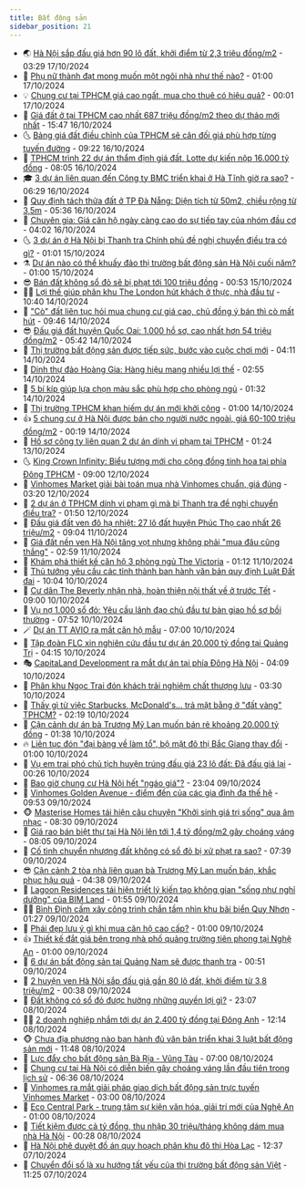 ```yaml
---
title: Bất động sản
sidebar_position: 21
---
```


<!-- dantri-bat-dong-san:START -->
- 🌏 [Hà Nội sắp đấu giá hơn 90 lô đất, khởi điểm từ 2,3 triệu đồng/m2](https://dantri.com.vn/bat-dong-san/ha-noi-sap-dau-gia-hon-90-lo-dat-khoi-diem-tu-23-trieu-dongm2-20241017021324510.htm) - 03:29 17/10/2024
- 👹 [Phụ nữ thành đạt mong muốn một ngôi nhà như thế nào?](https://dantri.com.vn/bat-dong-san/phu-nu-thanh-dat-mong-muon-mot-ngoi-nha-nhu-the-nao-20241016144518759.htm) - 01:00 17/10/2024
- 💡 [Chung cư tại TPHCM giá cao ngất, mua cho thuê có hiệu quả?](https://dantri.com.vn/bat-dong-san/chung-cu-tai-tphcm-gia-cao-ngat-mua-cho-thue-co-hieu-qua-20241016102735956.htm) - 00:01 17/10/2024
- 🌋 [Giá đất ở tại TPHCM cao nhất 687 triệu đồng/m2 theo dự thảo mới nhất](https://dantri.com.vn/bat-dong-san/gia-dat-o-tai-tphcm-cao-nhat-687-trieu-dongm2-theo-du-thao-moi-nhat-20241016212440163.htm) - 15:47 16/10/2024
- 🌜 [Bảng giá đất điều chỉnh của TPHCM sẽ cân đối giá phù hợp từng tuyến đường](https://dantri.com.vn/bat-dong-san/bang-gia-dat-dieu-chinh-cua-tphcm-se-can-doi-gia-phu-hop-tung-tuyen-duong-20241016160300954.htm) - 09:22 16/10/2024
- 💃 [TPHCM trình 22 dự án thẩm định giá đất, Lotte dự kiến nộp 16.000 tỷ đồng](https://dantri.com.vn/bat-dong-san/tphcm-trinh-22-du-an-tham-dinh-gia-dat-lotte-du-kien-nop-16000-ty-dong-20241016150128380.htm) - 08:05 16/10/2024
- 🎓 [3 dự án liên quan đến Công ty BMC triển khai ở Hà Tĩnh giờ ra sao?](https://dantri.com.vn/bat-dong-san/3-du-an-lien-quan-den-cong-ty-bmc-trien-khai-o-ha-tinh-gio-ra-sao-20241016085359224.htm) - 06:29 16/10/2024
- 🌝 [Quy định tách thửa đất ở TP Đà Nẵng: Diện tích từ 50m2, chiều rộng từ 3,5m](https://dantri.com.vn/bat-dong-san/quy-dinh-tach-thua-dat-o-tp-da-nang-dien-tich-tu-50m2-chieu-rong-tu-35m-20241014145538901.htm) - 05:36 16/10/2024
- 🧐 [Chuyên gia: Giá căn hộ ngày càng cao do sự tiếp tay của nhóm đầu cơ](https://dantri.com.vn/bat-dong-san/chuyen-gia-gia-can-ho-ngay-cang-cao-do-su-tiep-tay-cua-nhom-dau-co-20241016015434714.htm) - 04:02 16/10/2024
- 🌜 [3 dự án ở Hà Nội bị Thanh tra Chính phủ đề nghị chuyển điều tra có gì?](https://dantri.com.vn/bat-dong-san/3-du-an-o-ha-noi-bi-thanh-tra-chinh-phu-de-nghi-chuyen-dieu-tra-co-gi-20241012103023017.htm) - 01:01 15/10/2024
- ⚗️ [Dự án nào có thể khuấy đảo thị trường bất động sản Hà Nội cuối năm?](https://dantri.com.vn/bat-dong-san/du-an-nao-co-the-khuay-dao-thi-truong-bat-dong-san-ha-noi-cuoi-nam-20241014174836644.htm) - 01:00 15/10/2024
- 😎 [Bán đất không sổ đỏ sẽ bị phạt tới 100 triệu đồng](https://dantri.com.vn/bat-dong-san/ban-dat-khong-so-do-se-bi-phat-toi-100-trieu-dong-20241015014533829.htm) - 00:53 15/10/2024
- 🧑‍🏫 [Lợi thế giúp phân khu The London hút khách ở thực, nhà đầu tư](https://dantri.com.vn/bat-dong-san/loi-the-giup-phan-khu-the-london-hut-khach-o-thuc-nha-dau-tu-20241014171637386.htm) - 10:40 14/10/2024
- 💪 [&quot;Cò&quot; đất liên tục hỏi mua chung cư giá cao, chủ đồng ý bán thì cò mất hút](https://dantri.com.vn/bat-dong-san/co-dat-lien-tuc-hoi-mua-chung-cu-gia-cao-chu-dong-y-ban-thi-co-mat-hut-20241014160302678.htm) - 09:46 14/10/2024
- 😎 [Đấu giá đất huyện Quốc Oai: 1.000 hồ sơ, cao nhất hơn 54 triệu đồng/m2](https://dantri.com.vn/bat-dong-san/dau-gia-dat-huyen-quoc-oai-1000-ho-so-cao-nhat-hon-54-trieu-dongm2-20241014111342497.htm) - 05:42 14/10/2024
- 🧠 [Thị trường bất động sản được tiếp sức, bước vào cuộc chơi mới](https://dantri.com.vn/bat-dong-san/thi-truong-bat-dong-san-duoc-tiep-suc-buoc-vao-cuoc-choi-moi-20241012061727148.htm) - 04:11 14/10/2024
- 🧰 [Dinh thự đảo Hoàng Gia: Hàng hiệu mang nhiều lợi thế](https://dantri.com.vn/bat-dong-san/dinh-thu-dao-hoang-gia-hang-hieu-mang-nhieu-loi-the-20241014093047292.htm) - 02:55 14/10/2024
- 🤩 [5 bí kíp giúp lựa chọn màu sắc phù hợp cho phòng ngủ](https://dantri.com.vn/bat-dong-san/5-bi-kip-giup-lua-chon-mau-sac-phu-hop-cho-phong-ngu-20241013204949211.htm) - 01:32 14/10/2024
- 🦆 [Thị trường TPHCM khan hiếm dự án mới khởi công](https://dantri.com.vn/bat-dong-san/thi-truong-tphcm-khan-hiem-du-an-moi-khoi-cong-20241013154251577.htm) - 01:00 14/10/2024
- 👍 [5 chung cư ở Hà Nội được bán cho người nước ngoài, giá 60-100 triệu đồng/m2](https://dantri.com.vn/bat-dong-san/5-chung-cu-o-ha-noi-duoc-ban-cho-nguoi-nuoc-ngoai-gia-60-100-trieu-dongm2-20241014010929920.htm) - 00:19 14/10/2024
- 🙉 [Hồ sơ công ty liên quan 2 dự án dính vi phạm tại TPHCM](https://dantri.com.vn/bat-dong-san/ho-so-cong-ty-lien-quan-2-du-an-dinh-vi-pham-tai-tphcm-20241012105516048.htm) - 01:24 13/10/2024
- 🌜 [King Crown Infinity: Biểu tượng mới cho cộng đồng tinh hoa tại phía Đông TPHCM](https://dantri.com.vn/bat-dong-san/king-crown-infinity-bieu-tuong-moi-cho-cong-dong-tinh-hoa-tai-phia-dong-tphcm-20241012153904360.htm) - 09:00 12/10/2024
- 🌋 [Vinhomes Market giải bài toán mua nhà Vinhomes chuẩn, giá đúng](https://dantri.com.vn/bat-dong-san/vinhomes-market-giai-bai-toan-mua-nha-vinhomes-chuan-gia-dung-20241012093832311.htm) - 03:20 12/10/2024
- 🥰 [2 dự án ở TPHCM dính vi phạm gì mà bị Thanh tra đề nghị chuyển điều tra?](https://dantri.com.vn/bat-dong-san/2-du-an-o-tphcm-dinh-vi-pham-gi-ma-bi-thanh-tra-de-nghi-chuyen-dieu-tra-20241012072438742.htm) - 01:50 12/10/2024
- 💯 [Đấu giá đất ven đô hạ nhiệt: 27 lô đất huyện Phúc Thọ cao nhất 26 triệu/m2](https://dantri.com.vn/bat-dong-san/dau-gia-dat-ven-do-ha-nhiet-27-lo-dat-huyen-phuc-tho-cao-nhat-26-trieum2-20241011155010036.htm) - 09:04 11/10/2024
- 🤩 [Giá đất nền ven Hà Nội tăng vọt nhưng không phải &quot;mua đâu cũng thắng&quot;](https://dantri.com.vn/bat-dong-san/gia-dat-nen-ven-ha-noi-tang-vot-nhung-khong-phai-mua-dau-cung-thang-20241011015106728.htm) - 02:59 11/10/2024
- 💄 [Khám phá thiết kế căn hộ 3 phòng ngủ The Victoria](https://dantri.com.vn/bat-dong-san/kham-pha-thiet-ke-can-ho-3-phong-ngu-the-victoria-20241011080435437.htm) - 01:12 11/10/2024
- 🦍 [Thủ tướng yêu cầu các tỉnh thành ban hành văn bản quy định Luật Đất đai](https://dantri.com.vn/bat-dong-san/thu-tuong-yeu-cau-cac-tinh-thanh-ban-hanh-van-ban-quy-dinh-luat-dat-dai-20241010164817883.htm) - 10:04 10/10/2024
- 🎡 [Cư dân The Beverly nhận nhà, hoàn thiện nội thất về ở trước Tết](https://dantri.com.vn/bat-dong-san/cu-dan-the-beverly-nhan-nha-hoan-thien-noi-that-ve-o-truoc-tet-20241010144913356.htm) - 09:00 10/10/2024
- 🐎 [Vụ nợ 1.000 sổ đỏ: Yêu cầu lãnh đạo chủ đầu tư bàn giao hồ sơ bồi thường](https://dantri.com.vn/bat-dong-san/vu-no-1000-so-do-yeu-cau-lanh-dao-chu-dau-tu-ban-giao-ho-so-boi-thuong-20241010141749348.htm) - 07:52 10/10/2024
- 🪄 [Dự án TT AVIO ra mắt căn hộ mẫu](https://dantri.com.vn/bat-dong-san/du-an-tt-avio-ra-mat-can-ho-mau-20241010135021216.htm) - 07:00 10/10/2024
- 💼 [Tập đoàn FLC xin nghiên cứu đầu tư dự án 20.000 tỷ đồng tại Quảng Trị](https://dantri.com.vn/bat-dong-san/tap-doan-flc-xin-nghien-cuu-dau-tu-du-an-20000-ty-dong-tai-quang-tri-20241010081322180.htm) - 04:15 10/10/2024
- 🎭 [CapitaLand Development ra mắt dự án tại phía Đông Hà Nội](https://dantri.com.vn/bat-dong-san/capitaland-development-ra-mat-du-an-tai-phia-dong-ha-noi-20241010105548652.htm) - 04:09 10/10/2024
- 🐻 [Phân khu Ngọc Trai đón khách trải nghiệm chất thượng lưu](https://dantri.com.vn/bat-dong-san/phan-khu-ngoc-trai-don-khach-trai-nghiem-chat-thuong-luu-20241010095950227.htm) - 03:30 10/10/2024
- 💃 [Thấy gì từ việc Starbucks, McDonald&#39;s... trả mặt bằng ở &quot;đất vàng&quot; TPHCM?](https://dantri.com.vn/bat-dong-san/thay-gi-tu-viec-starbucks-mcdonalds-tra-mat-bang-o-dat-vang-tphcm-20241010075530008.htm) - 02:19 10/10/2024
- 🦣 [Cận cảnh dự án bà Trương Mỹ Lan muốn bán rẻ khoảng 20.000 tỷ đồng](https://dantri.com.vn/bat-dong-san/can-canh-du-an-ba-truong-my-lan-muon-ban-re-khoang-20000-ty-dong-20241010062545690.htm) - 01:38 10/10/2024
- 🔥 [Liên tục đón &quot;đại bàng về làm tổ&quot;, bộ mặt đô thị Bắc Giang thay đổi](https://dantri.com.vn/bat-dong-san/lien-tuc-don-dai-bang-ve-lam-to-bo-mat-do-thi-bac-giang-thay-doi-20241009112039156.htm) - 01:00 10/10/2024
- 🤩 [Vụ em trai phó chủ tịch huyện trúng đấu giá 23 lô đất: Đã đấu giá lại](https://dantri.com.vn/bat-dong-san/vu-em-trai-pho-chu-tich-huyen-trung-dau-gia-23-lo-dat-da-dau-gia-lai-20241009075851732.htm) - 00:26 10/10/2024
- 🥳 [Bao giờ chung cư Hà Nội hết &quot;ngáo giá&quot;?](https://dantri.com.vn/bat-dong-san/bao-gio-chung-cu-ha-noi-het-ngao-gia-20241009124511110.htm) - 23:04 09/10/2024
- 🤗 [Vinhomes Golden Avenue - điểm đến của các gia đình đa thế hệ](https://dantri.com.vn/bat-dong-san/vinhomes-golden-avenue-diem-den-cua-cac-gia-dinh-da-the-he-20241009161803130.htm) - 09:53 09/10/2024
- 🐵 [Masterise Homes tái hiện câu chuyện &quot;Khởi sinh giá trị sống&quot; qua âm nhạc](https://dantri.com.vn/bat-dong-san/masterise-homes-tai-hien-cau-chuyen-khoi-sinh-gia-tri-song-qua-am-nhac-20241009145231077.htm) - 08:30 09/10/2024
- 🤖 [Giá rao bán biệt thự tại Hà Nội lên tới 1,4 tỷ đồng/m2 gây choáng váng](https://dantri.com.vn/bat-dong-san/gia-rao-ban-biet-thu-tai-ha-noi-len-toi-14-ty-dongm2-gay-choang-vang-20241009144543368.htm) - 08:05 09/10/2024
- 👺 [Cố tình chuyển nhượng đất không có sổ đỏ bị xử phạt ra sao?](https://dantri.com.vn/bat-dong-san/co-tinh-chuyen-nhuong-dat-khong-co-so-do-bi-xu-phat-ra-sao-20241009113533720.htm) - 07:39 09/10/2024
- 😎 [Cận cảnh 2 tòa nhà liên quan bà Trương Mỹ Lan muốn bán, khắc phục hậu quả](https://dantri.com.vn/bat-dong-san/can-canh-2-toa-nha-lien-quan-ba-truong-my-lan-muon-ban-khac-phuc-hau-qua-20241008162017692.htm) - 04:38 09/10/2024
- 🤠 [Lagoon Residences tái hiện triết lý kiến tạo không gian &quot;sống như nghỉ dưỡng&quot; của BIM Land](https://dantri.com.vn/bat-dong-san/lagoon-residences-tai-hien-triet-ly-kien-tao-khong-gian-song-nhu-nghi-duong-cua-bim-land-20241009085503437.htm) - 01:55 09/10/2024
- 👨‍🏫 [Bình Định cấm xây công trình chắn tầm nhìn khu bãi biển Quy Nhơn](https://dantri.com.vn/bat-dong-san/binh-dinh-cam-xay-cong-trinh-chan-tam-nhin-khu-bai-bien-quy-nhon-20241007190253121.htm) - 01:27 09/10/2024
- 🧰 [Phái đẹp lưu ý gì khi mua căn hộ cao cấp?](https://dantri.com.vn/bat-dong-san/phai-dep-luu-y-gi-khi-mua-can-ho-cao-cap-20241009075605673.htm) - 01:00 09/10/2024
- 👍 [Thiết kế đắt giá bên trong nhà phố quảng trường tiên phong tại Nghệ An](https://dantri.com.vn/bat-dong-san/thiet-ke-dat-gia-ben-trong-nha-pho-quang-truong-tien-phong-tai-nghe-an-20241009072935713.htm) - 01:00 09/10/2024
- 🌈 [6 dự án bất động sản tại Quảng Nam sẽ được thanh tra](https://dantri.com.vn/bat-dong-san/6-du-an-bat-dong-san-tai-quang-nam-se-duoc-thanh-tra-20241007083653059.htm) - 00:51 09/10/2024
- 🐲 [2 huyện ven Hà Nội sắp đấu giá gần 80 lô đất, khởi điểm từ 3,8 triệu/m2](https://dantri.com.vn/bat-dong-san/2-huyen-ven-ha-noi-sap-dau-gia-gan-80-lo-dat-khoi-diem-tu-38-trieum2-20241009021618941.htm) - 00:38 09/10/2024
- 💄 [Đất không có sổ đỏ được hưởng những quyền lợi gì?](https://dantri.com.vn/bat-dong-san/dat-khong-co-so-do-duoc-huong-nhung-quyen-loi-gi-20241008163618314.htm) - 23:07 08/10/2024
- 👨‍🏫 [2 doanh nghiệp nhắm tới dự án 2.400 tỷ đồng tại Đông Anh](https://dantri.com.vn/bat-dong-san/2-doanh-nghiep-nham-toi-du-an-2400-ty-dong-tai-dong-anh-20241008171019429.htm) - 12:14 08/10/2024
- 🐵 [Chưa địa phương nào ban hành đủ văn bản triển khai 3 luật bất động sản mới](https://dantri.com.vn/bat-dong-san/chua-dia-phuong-nao-ban-hanh-du-van-ban-trien-khai-3-luat-bat-dong-san-moi-20241008173145116.htm) - 11:48 08/10/2024
- 🎉 [Lực đẩy cho bất động sản Bà Rịa - Vũng Tàu](https://dantri.com.vn/bat-dong-san/luc-day-cho-bat-dong-san-ba-ria-vung-tau-20241008100204218.htm) - 07:00 08/10/2024
- 💫 [Chung cư tại Hà Nội có diễn biến gây choáng váng lần đầu tiên trong lịch sử](https://dantri.com.vn/bat-dong-san/chung-cu-tai-ha-noi-co-dien-bien-gay-choang-vang-lan-dau-tien-trong-lich-su-20241008121041774.htm) - 06:36 08/10/2024
- 🦄 [Vinhomes ra mắt giải pháp giao dịch bất động sản trực tuyến Vinhomes Market](https://dantri.com.vn/bat-dong-san/vinhomes-ra-mat-giai-phap-giao-dich-bat-dong-san-truc-tuyen-vinhomes-market-20241008091159554.htm) - 03:00 08/10/2024
- 🌮 [Eco Central Park - trung tâm sự kiện văn hóa, giải trí mới của Nghệ An](https://dantri.com.vn/bat-dong-san/eco-central-park-trung-tam-su-kien-van-hoa-giai-tri-moi-cua-nghe-an-20241006202418052.htm) - 01:00 08/10/2024
- 💯 [Tiết kiệm được cả tỷ đồng, thu nhập 30 triệu/tháng không dám mua nhà Hà Nội](https://dantri.com.vn/bat-dong-san/tiet-kiem-duoc-ca-ty-dong-thu-nhap-30-trieuthang-khong-dam-mua-nha-ha-noi-20241008022822093.htm) - 00:28 08/10/2024
- 🌊 [Hà Nội phê duyệt đồ án quy hoạch phân khu đô thị Hòa Lạc](https://dantri.com.vn/bat-dong-san/ha-noi-phe-duyet-do-an-quy-hoach-phan-khu-do-thi-hoa-lac-20241007174417439.htm) - 12:37 07/10/2024
- 🤖 [Chuyển đổi số là xu hướng tất yếu của thị trường bất động sản Việt](https://dantri.com.vn/bat-dong-san/chuyen-doi-so-la-xu-huong-tat-yeu-cua-thi-truong-bat-dong-san-viet-20241007175024401.htm) - 11:25 07/10/2024<!-- dantri-bat-dong-san:END -->
